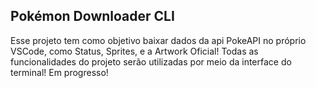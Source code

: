 ## Pokémon Downloader CLI
Esse projeto tem como objetivo baixar dados da api PokeAPI no próprio VSCode, como Status, Sprites, e a Artwork Oficial!
Todas as funcionalidades do projeto serão utilizadas por meio da interface do terminal!
Em progresso!

